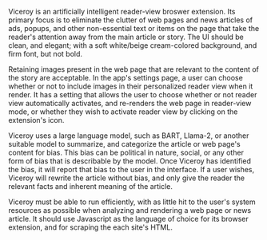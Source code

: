 Viceroy is an artificially intelligent reader-view broswer extension. Its primary focus is to eliminate the clutter of web pages and news articles of ads, popups, and other non-essential text or items on the page that take the reader's attention away from the main article or story. The UI should be clean, and elegant; with a soft white/beige cream-colored background, and firm font, but not bold. 

Retaining images present in the web page that are relevant to the content of the story are acceptable. In the app's settings page, a user can choose whether or not to include images in their personalized reader view when it render. It has a setting that allows the user to choose whether or not reader view automatically activates, and re-renders the web page in reader-view mode, or whether they wish to activate reader view by clicking on the extension's icon.

Viceroy uses a large language model, such as BART, Llama-2, or another suitable model to summarize, and categorize the article or web page's content for bias. This bias can be political in nature, social, or any other form of bias that is describable by the model. Once Viceroy has identified the bias, it will report that bias to the user in the interface. If a user wishes, Viceroy will rewrite the article without bias, and only give the reader the relevant facts and inherent meaning of the article.

Viceroy must be able to run efficiently, with as little hit to the user's system resources as possible when analyzing and rendering a web page or news article. It should use Javascript as the language of choice for its browser extension, and for scraping the each site's HTML.